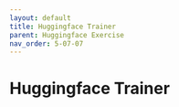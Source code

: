 ```yaml
---
layout: default
title: Huggingface Trainer
parent: Huggingface Exercise
nav_order: 5-07-07
---
```


# Huggingface Trainer
